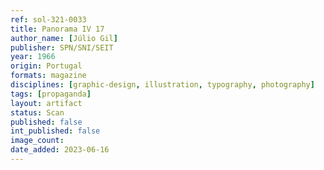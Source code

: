 ```yaml
---
ref: sol-321-0033
title: Panorama IV 17
author_name: [Júlio Gil]
publisher: SPN/SNI/SEIT
year: 1966
origin: Portugal
formats: magazine
disciplines: [graphic-design, illustration, typography, photography]
tags: [propaganda]
layout: artifact
status: Scan
published: false
int_published: false
image_count:
date_added: 2023-06-16
---
```

